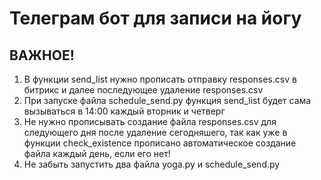# Телеграм бот для записи на йогу
## __ВАЖНОЕ!__
1. В функции send_list нужно прописать отправку responses.csv в битрикс и далее последующее удаление responses.csv
2. При запуске файла schedule_send.py функция send_list будет сама вызываться в 14:00 каждый вторник и четверг
3. Не нужно прописывать создание файла responses.csv для следующего дня после удаление сегодняшего, так как уже в функции check_existence прописано автоматическое создание файла каждый день, если его нет!
4. Не забыть запустить два файла yoga.py и schedule_send.py
